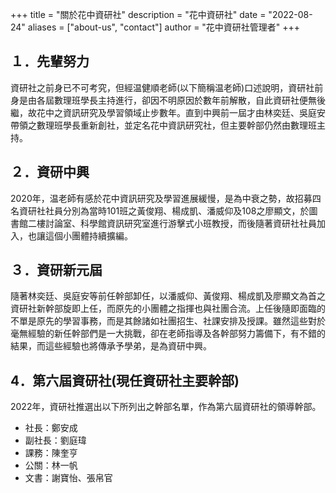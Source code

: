 +++
title = "關於花中資研社"
description = "花中資研社"
date = "2022-08-24"
aliases = ["about-us", "contact"]
author = "花中資研社管理者"
+++

## １．先輩努力

資研社之前身已不可考究，但經温健順老師(以下簡稱温老師)口述說明，資研社前身是由各屆數理班學長主持進行，卻因不明原因於數年前解散，自此資研社便無後繼，故花中之資訊研究及學習領域止步數年。直到中興前一屆才由林奕廷、吳庭安帶領之數理班學長重新創社，並定名花中資訊研究社，但主要幹部仍然由數理班主持。

## ２．資研中興

2020年，温老師有感於花中資訊研究及學習進展緩慢，是為中衰之勢，故招募四名資研社社員分別為當時101班之黃俊翔、楊成凱、潘威仰及108之廖顯文，於圖書館二樓討論室、科學館資訊研究室進行游擊式小班教授，而後隨著資研社社員加入，也讓這個小團體持續擴編。

## ３．資研新元屆

隨著林奕廷、吳庭安等前任幹部卸任，以潘威仰、黃俊翔、楊成凱及廖顯文為首之資研社新幹部旋即上任，而原先的小團體之指揮也與社團合流。上任後隨即面臨的不單是原先的學習事務，而是其餘諸如社團招生、社課安排及授課。雖然這些對於毫無經驗的新任幹部們是一大挑戰，卻在老師指導及各幹部努力籌備下，有不錯的結果，而這些經驗也將傳承予學弟，是為資研中興。

## 4．第六屆資研社(現任資研社主要幹部)

2022年，資研社推選出以下所列出之幹部名單，作為第六屆資研社的領導幹部。

- 社長：鄭安成
- 副社長：劉庭瑋
- 課務：陳奎亨
- 公關：林一帆
- 文書：謝寶怡、張帛官

